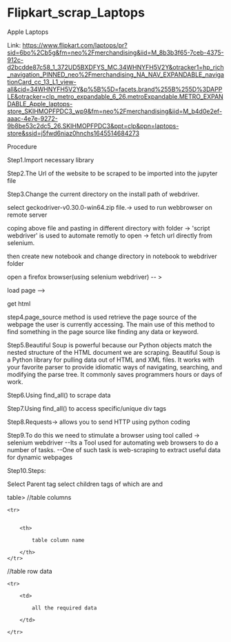 # Flipkart_scrap_Laptops
Apple Laptops
 
 Link: https://www.flipkart.com/laptops/pr?sid=6bo%2Cb5g&fm=neo%2Fmerchandising&iid=M_8b3b3f65-7ceb-4375-912c-d2bcdde87c58_1_372UD5BXDFYS_MC.34WHNYFH5V2Y&otracker1=hp_rich_navigation_PINNED_neo%2Fmerchandising_NA_NAV_EXPANDABLE_navigationCard_cc_13_L1_view-all&cid=34WHNYFH5V2Y&p%5B%5D=facets.brand%255B%255D%3DAPPLE&otracker=clp_metro_expandable_6_26.metroExpandable.METRO_EXPANDABLE_Apple_laptops-store_SKIHMOPFPDC3_wp9&fm=neo%2Fmerchandising&iid=M_b4d0e2ef-aaac-4e7e-9272-9b8be53c2dc5_26.SKIHMOPFPDC3&ppt=clp&ppn=laptops-store&ssid=j5fwd6niaz0hnchs1645514684273
 
 Procedure

Step1.Import necessary library

Step2.The Url of the website to be scraped to be imported into the jupyter file

Step3.Change the current directory on the install path of webdriver.

select geckodriver-v0.30.0-win64.zip file.-> used to run webbrowser on remote server

coping above file and pasting in different directory with folder -> 'script webdriver' is used to automate remotly to open -> fetch url directly from selenium.

then create new notebook and change directory in notebook to webdriver folder

open a firefox browser(using selenium webdriver) -- >

load page -->

get html

step4.page_source method is used retrieve the page source of the webpage the user is currently accessing. The main use of this method to find something in the page source like finding any data or keyword.

Step5.Beautiful Soup is powerful because our Python objects match the nested structure of the HTML document we are scraping. Beautiful Soup is a Python library for pulling data out of HTML and XML files. It works with your favorite parser to provide idiomatic ways of navigating, searching, and modifying the parse tree. It commonly saves programmers hours or days of work.

Step6.Using find_all() to scrape data

Step7.Using find_all() to access specific/unique div tags

Step8.Requests-> allows you to send HTTP using python coding

Step9.To do this we need to stimulate a browser using tool called -> selenium webdriver --Its a Tool used for automating web browsers to do a number of tasks. --One of such task is web-scraping to extract useful data for dynamic webpages

Step10.Steps:

Select Parent
tag select children tags of
which are and

table> //table columns

    <tr>


        <th>

            table column name

        </th>
    </tr>

</t-head>

<tbody> //table row data

    <tr>

        <td>

            all the required data

        </td>

    </tr>
